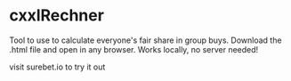 # cxxlRechner
Tool to use to calculate everyone's fair share in group buys.
Download the .html file and open in any browser. Works locally, no server needed!

visit surebet.io to try it out
